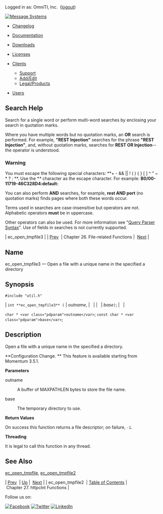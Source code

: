 Logged in as: OmniTI, Inc.  ([logout](https://support.messagesystems.com/logout.php))

[![Message Systems](https://support.messagesystems.com/images/ms-white205.png)](https://support.messagesystems.com/start.php) 

*   [Changelog](https://support.messagesystems.com/start.php?show=changelog)
*   [Documentation](https://support.messagesystems.com/docs/)
*   [Downloads](https://support.messagesystems.com/start.php)

*   [Licenses](https://support.messagesystems.com/license_summary.php)
*   <a href="">Clients</a>
    *   [Support](https://support.messagesystems.com/cs.php)
    *   [Add/Edit](https://support.messagesystems.com/edit_client.php)
    *   [Legal/Products](https://support.messagesystems.com/edit_products.php)
*   [Users](https://support.messagesystems.com/edit_customer.php)

## Search Help

Search for a single word or perform multi-word searches by enclosing your search in quotation marks.

Where you have multiple words but no quotation marks, an **OR** search is performed. For example, **"REST Injection"** searches for the phrase **"REST Injection"**, and, without quotation marks, searches for **REST OR Injection**--the operator is understood.

### Warning

You must escape the following special characters: **+ - && || ! ( ) { } [ ] ^ " ~ * ? : \**. Use the **\** character as the escape character. For example: **B0/00-11719-46C328D4\:default\:**

You can also perform **AND** searches, for example, **rest AND port** (no quotation marks) finds pages where both these words occur.

Terms used in searches are case-insensitive but operators are not. Alphabetic operators **must** be in uppercase.

Other operators can also be used. For more information see "[Query Parser Syntax](https://lucene.apache.org/core/old_versioned_docs/versions/3_0_0/queryparsersyntax.html)". Use of fields in searches is not currently supported.

| ec_open_tmpfile3 |
| [Prev](apis.ec_open_tmpfile2.php)  | Chapter 26. File-related Functions |  [Next](httpclnt.php) |

<a name="apis.ec_open_tmpfile3"></a>
## Name

ec_open_tmpfile3 — Open a file with a unique name in the specified a directory

## Synopsis

`#include "util.h"`

| `int **ec_open_tmpfile3** (` | <var class="pdparam">outname</var>, |   |
|   | <var class="pdparam">base</var>`)`; |   |

`char * <var class="pdparam">outname</var>`;
`const char * <var class="pdparam">base</var>`;<a name="idp25035424"></a>
## Description

Open a file with a unique name in the specified a directory.

**Configuration Change. ** This feature is available starting from Momentum 3.5.1.

**Parameters**

<dl class="variablelist">

<dt>outname</dt>

<dd>

A buffer of MAXPATHLEN bytes to store the file name.

</dd>

<dt>base</dt>

<dd>

The temporary directory to use.

</dd>

</dl>

**Return Values**

On success this function returns a file descriptor; on failure, `-1`.

**Threading**

It is legal to call this function in any thread.

<a name="idp25045456"></a>
## See Also

[ec_open_tmpfile](apis.ec_open_tmpfile.php "ec_open_tmpfile"), [ec_open_tmpfile2](apis.ec_open_tmpfile2.php "ec_open_tmpfile2")

| [Prev](apis.ec_open_tmpfile2.php)  | [Up](file.php) |  [Next](httpclnt.php) |
| ec_open_tmpfile2  | [Table of Contents](index.php) |  Chapter 27. httpclnt Functions |

Follow us on:

[![Facebook](https://support.messagesystems.com/images/icon-facebook.png)](http://www.facebook.com/messagesystems) [![Twitter](https://support.messagesystems.com/images/icon-twitter.png)](http://twitter.com/#!/MessageSystems) [![LinkedIn](https://support.messagesystems.com/images/icon-linkedin.png)](http://www.linkedin.com/company/message-systems)